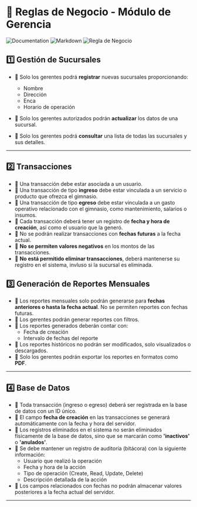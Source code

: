 # 📌 Reglas de Negocio - Módulo de Gerencia 
![Documentation](https://img.shields.io/badge/Documentation-Important-orange?style=for-the-badge)
![Markdown](https://img.shields.io/badge/Markdown-000000?style=for-the-badge&logo=markdown&logoColor=white)
![Regla de Negocio](https://img.shields.io/badge/Regla%20de%20Negocio-2C3E50?style=for-the-badge&logo=briefcase&logoColor=white)


## 1️⃣ Gestión de Sucursales  
- 📌 Solo los gerentes podrá **registrar** nuevas sucursales proporcionando:  
  - Nombre  
  - Dirección  
  - Enca
  - Horario de operación  

- 📌 Solo los gerentes autorizados podrán **actualizar** los datos de una sucursal.  
- 📌 Solo los gerentes podrá **consultar** una lista de todas las sucursales y sus detalles.  

---
## 2️⃣  Transacciones
- 📌 Una transacción debe estar asociada a un usuario.  
- 📌 Una transacción de tipo **ingreso** debe estar vinculada a un servicio o producto que ofrezca el gimnasio.  
- 📌 Una transacción de tipo **egreso** debe estar vinculada a un gasto operativo relacionado con el gimnasio, como mantenimiento, salarios o insumos.  
- 📌 Cada transacción deberá tener un registro de **fecha y hora de creación**, así como el usuario que la generó.  
- 📌 No se podrán realizar transacciones con **fechas futuras** a la fecha actual.  
- 📌 **No se permiten valores negativos** en los montos de las transacciones.  
- 📌 **No está permitido eliminar transacciones**, deberá mantenerse su registro en el sistema, invluso si la sucursal es eliminada.

## 3️⃣ **Generación de Reportes Mensuales**  
- 📌 Los reportes mensuales solo podrán generarse para **fechas anteriores o hasta la fecha actual**. No se permiten reportes con fechas futuras.  
- 📌 Los gerentes podrán generar reportes con filtros.
- 📌 Los reportes generados deberán contar con:  
  - Fecha de creación   
  - Intervalo de fechas del reporte  
- 📌 Los reportes históricos no podrán ser modificados, solo visualizados o descargados.  
- 📌 Solo los gerentes podrán exportar los reportes en formatos como **PDF**.

---

## 4️⃣ **Base de Datos**  
- 📌 Toda transacción (ingreso o egreso) deberá ser registrada en la base de datos con un ID único.  
- 📌 El campo **fecha de creación** en las transacciones se generará automáticamente con la fecha y hora del servidor.  
- 📌 Los registros eliminados en el sistema no serán eliminados físicamente de la base de datos, sino que se marcarán como **'inactivos'** o **'anulados'**.  
- 📌 Se debe mantener un registro de auditoría (bitácora) con la siguiente información:  
  - Usuario que realizó la operación  
  - Fecha y hora de la acción  
  - Tipo de operación (Create, Read, Update, Delete)  
  - Descripción detallada de la acción  
- 📌 Los campos relacionados con fechas no podrán almacenar valores posteriores a la fecha actual del servidor.     

---



